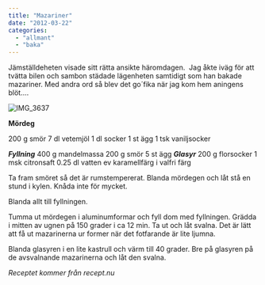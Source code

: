 ```yaml
---
title: "Mazariner"
date: "2012-03-22"
categories: 
  - "allmant"
  - "baka"
---
```


Jämställdeheten visade sitt rätta ansikte häromdagen.  Jag åkte iväg för att tvätta bilen och sambon städade lägenheten samtidigt som han bakade mazariner. Med andra ord så blev det go´fika när jag kom hem aningens blöt....

![](/static/img/IMG_3637-1024x682.jpg "IMG_3637")

**Mördeg**

200 g smör 7 dl vetemjöl 1 dl socker 1 st ägg 1 tsk vaniljsocker

_**Fyllning**_ 400 g mandelmassa 200 g smör 5 st ägg _**Glasyr**_ 200 g florsocker 1 msk citronsaft 0.25 dl vatten ev karamellfärg i valfri färg

Ta fram smöret så det är rumstempererat. Blanda mördegen och låt stå en stund i kylen. Knåda inte för mycket.

Blanda allt till fyllningen.

Tumma ut mördegen i aluminumformar och fyll dom med fyllningen. Grädda i mitten av ugnen på 150 grader i ca 12 min. Ta ut och låt svalna. Det är lätt att få ut mazarinerna ur former när det fotfarande är lite ljumna.

Blanda glasyren i en lite kastrull och värm till 40 grader. Bre på glasyren på de avsvalnande mazarinerna och låt den svalna.

_Receptet kommer från recept.nu_
